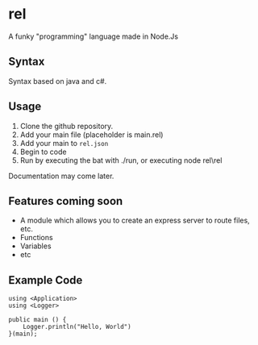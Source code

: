 # rel

A funky "programming" language made in Node.Js

## Syntax

Syntax based on java and c#.

## Usage

1. Clone the github repository.
2. Add your main file (placeholder is main.rel)
3. Add your main to `rel.json`
4. Begin to code
5. Run by executing the bat with ./run, or executing node rel\rel

Documentation may come later.

## Features coming soon

- A module which allows you to create an express server to route files, etc.
- Functions
- Variables
- etc


## Example Code

```
using <Application>
using <Logger>

public main () {
    Logger.println("Hello, World")
}(main);
```
